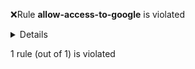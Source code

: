 :x:Rule **allow-access-to-google** is violated
<p><details><summary>Details</summary>

Allowed connections from default/cartservice-1 to 172.217.0.0-172.217.255.255 in \tmp\allow-access-to-google.yaml are not a subset of those in netpols\microservices-netpols.yaml

\tmp\allow-access-to-google.yaml allows all connections while netpols\microservices-netpols.yaml does not.
</details></p>
1 rule (out of 1) is violated
